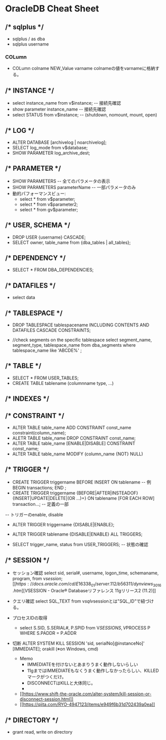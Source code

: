 # OracleDB Cheat Sheet
## /* sqlplus */
- sqlplus / as dba
- sqlplus username
### COLumn
- COLumn colname NEW_Value varname
  colnameの値をvarnameに格納する。
## /* INSTANCE */
- select instance_name from v$instance; -- 接続先確認
- show parameter instance_name -- 接続先確認
- select STATUS from v$instance;  -- (shutdown, nomount, mount, open)
## /* LOG */
- ALTER DATABASE [archivelog | noarchivelog];
- SELECT log_mode from v$database;
- SHOW PARAMETER log_archive_dest;
## /* PARAMETER */
- SHOW PARAMETERS -- 全てのパラメータの表示
- SHOW PARAMETERS parameterName -- 一部パラメータのみ
- 動的パフォーマンスビュー:
  - select * from v$parameter;
  - select * from v$parameter2;
  - select * from gv$parameter;

## /* USER, SCHEMA */
- DROP USER {username} CASCADE;
- SELECT owner, table_name from {dba_tables | all_tables};

## /* DEPENDENCY */
- SELECT * FROM DBA_DEPENDENCIES;

## /* DATAFILES */
- select data
## /* TABLESPACE */
- DROP TABLESPACE tablespacename INCLUDING CONTENTS AND DATAFILES CASCADE CONSTRAINTS;

- //check segments on the specific tablespace
  select segment_name, segment_type, tablespace_name
    from dba_segments
   where tablespace_name like 'ABCDE%'
  ;

## /* TABLE */
- SELECT * FROM USER_TABLES;
- CREATE TABLE tablename (columnname type, ...)

## /* INDEXES */
## /* CONSTRAINT */
- ALTER TABLE table_name ADD CONSTRAINT const_name constraint(column_name);
- ALETR TABLE table_name DROP CONSTRAINT const_name;
- ALTER TABLE table_name [ENABLE|DISABLE] CONSTRAINT const_name;
- ALTER TABLE table_name MODIFY (column_name {NOT} NULL)

## /* TRIGGER */
- CREATE TRIGGER triggername BEFORE INSERT ON tablename  -- 例
  BEGIN
    transactions;
  END
  ;
- CREATE TRIGGER triggername {BEFORE|AFTER|INSTEADOF} {INSERT|UPDATE|DELETE|(OR ...)+} ON tablename [FOR EACH ROW] transaction...; -- 定義の一部

-- トリガーのenable, disable
- ALTER TRIGGER triggername {DISABLE|ENABLE};
- ALTER TRIGGER tablename {DISABLE|ENABLE} ALL TRIGGERS;

- SELECT trigger_name, status from USER_TRIGGERS; -- 状態の確認
## /* SESSION */
- セッション確認
  select sid, serial#, username, logon_time, schemaname, program,  from v$session;
  [[https://docs.oracle.com/cd/E16338_01/server.112/b56311/dynviews_3016.htm][V$SESSION - Oracle® Databaseリファレンス 11gリリース2 (11.2)]]

- クエリ確認
  select SQL_TEXT from v$sql
  v$sessionとは"SQL_ID"で紐づける。

- プロセスIDの取得
  - select S.SID, S.SERIAL#, P.SPID from V$SESSION S, V$PROCESS P WHERE S.PADDR = P.ADDR

- 切断
  ALTER SYSTEM KILL SESSION 'sid, serialNo[@instanceNo]' [IMMEDIATE];
  orakill <sid> <processid> (※on Windows, cmd)
  
  - Memo
    - IMMEDIATEを付けないとあまりうまく動作しないらしい
    - 11gまではIMMEDIATEもなくうまく動作しなかったらしい、KILLEDマークがつくだけ。
    - DISCONNECTはKILLと大体同じ。
    - 
  - [[https://www.shift-the-oracle.com/alter-system/kill-session-or-disconnect-session.html]]      
  - [[https://qiita.com/RYO-4947123/items/e949f6b31d702439a0ea]]
## /* DIRECTORY */
- grant read, write on directory 
